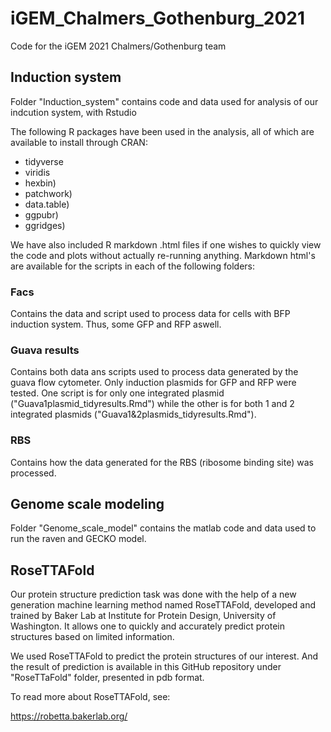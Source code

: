# iGEM_Chalmers_Gothenburg_2021
 Code for the iGEM 2021 Chalmers/Gothenburg team


## Induction system
Folder "Induction_system" contains code and data used for analysis of our indcution system, with Rstudio

The following R packages have been used in the analysis, all of which are available to install through CRAN:
- tidyverse
- viridis
- hexbin)
- patchwork)
- data.table)
- ggpubr)
- ggridges)

We have also included R markdown .html files if one wishes to quickly view the code and plots without actually re-running anything. Markdown html's are available for the scripts in each of the following folders:

### Facs
 Contains the data and script used to process data for cells with BFP induction system. Thus, some GFP and RFP aswell.
 
### Guava results
 Contains both data ans scripts used to process data generated by the guava flow cytometer. Only induction plasmids for GFP and RFP were tested. One script is for only one integrated plasmid ("Guava1plasmid_tidyresults.Rmd") while the other is for both 1 and 2 integrated plasmids ("Guava1&2plasmids_tidyresults.Rmd").
 
### RBS
Contains how the data generated for the RBS (ribosome binding site) was processed.

## Genome scale modeling
Folder "Genome_scale_model" contains the matlab code and data used to run the raven and GECKO model.

## RoseTTAFold
Our protein structure prediction task was done with the help of a new generation machine learning method named RoseTTAFold, developed and trained by Baker Lab at Institute for Protein Design, University of Washington. It allows one to quickly and accurately predict protein structures based on limited information.

We used RoseTTAFold to predict the protein structures of our interest. And the result of prediction is available in this GitHub repository under "RoseTTaFold" folder, presented in pdb format.

To read more about RoseTTAFold, see:

https://robetta.bakerlab.org/

